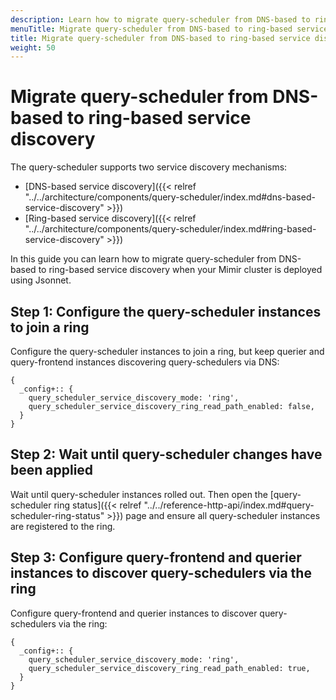 ```yaml
---
description: Learn how to migrate query-scheduler from DNS-based to ring-based service discovery
menuTitle: Migrate query-scheduler from DNS-based to ring-based service discovery
title: Migrate query-scheduler from DNS-based to ring-based service discovery
weight: 50
---
```


# Migrate query-scheduler from DNS-based to ring-based service discovery

The query-scheduler supports two service discovery mechanisms:

- [DNS-based service discovery]({{< relref "../../architecture/components/query-scheduler/index.md#dns-based-service-discovery" >}})
- [Ring-based service discovery]({{< relref "../../architecture/components/query-scheduler/index.md#ring-based-service-discovery" >}})

In this guide you can learn how to migrate query-scheduler from DNS-based to ring-based service discovery when your Mimir cluster is deployed using Jsonnet.

## Step 1: Configure the query-scheduler instances to join a ring

Configure the query-scheduler instances to join a ring, but keep querier and query-frontend instances discovering query-schedulers via DNS:

```jsonnet
{
  _config+:: {
    query_scheduler_service_discovery_mode: 'ring',
    query_scheduler_service_discovery_ring_read_path_enabled: false,
  }
}
```

## Step 2: Wait until query-scheduler changes have been applied

Wait until query-scheduler instances rolled out.
Then open the [query-scheduler ring status]({{< relref "../../reference-http-api/index.md#query-scheduler-ring-status" >}}) page and ensure all query-scheduler instances are registered to the ring.

## Step 3: Configure query-frontend and querier instances to discover query-schedulers via the ring

Configure query-frontend and querier instances to discover query-schedulers via the ring:

```jsonnet
{
  _config+:: {
    query_scheduler_service_discovery_mode: 'ring',
    query_scheduler_service_discovery_ring_read_path_enabled: true,
  }
}
```
